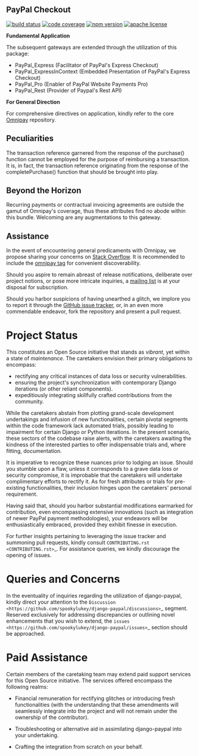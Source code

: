 ## PayPal Checkout

[![build status][build-badge]][build]
[![code coverage][coverage-badge]][coverage]
[![npm version][version-badge]][package]
[![apache license][license-badge]][license]

[build-badge]: https://img.shields.io/github/workflow/status/paypal/paypal-checkout-components/build?logo=github&style=flat-square
[build]: https://github.com/paypal/paypal-checkout-components/actions?query=workflow%3Abuild
[coverage-badge]: https://img.shields.io/codecov/c/github/paypal/paypal-checkout-components.svg?style=flat-square
[coverage]: https://codecov.io/github/paypal/paypal-checkout-components/
[version-badge]: https://img.shields.io/npm/v/@paypal/checkout-components.svg?style=flat-square
[package]: https://www.npmjs.com/package/@paypal/checkout-components
[license-badge]: https://img.shields.io/npm/l/@paypal/checkout-components.svg?style=flat-square
[license]: https://github.com/paypal/paypal-checkout-components/blob/main/LICENSE


**Fundamental Application**

The subsequent gateways are extended through the utilization of this package:

- PayPal_Express (Facilitator of PayPal's Express Checkout)
- PayPal_ExpressInContext (Embedded Presentation of PayPal's Express Checkout)
- PayPal_Pro (Enabler of PayPal Website Payments Pro)
- PayPal_Rest (Provider of Paypal's Rest API)




**For General Direction**

For comprehensive directives on application, kindly refer to the core [Omnipay](https://github.com/thephpleague/omnipay) repository.

## Peculiarities

The transaction reference garnered from the response of the purchase() function cannot be employed for the purpose of reimbursing a transaction. It is, in fact, the transaction reference originating from the response of the completePurchase() function that should be brought into play.

## Beyond the Horizon

Recurring payments or contractual invoicing agreements are outside the gamut of Omnipay's coverage, thus these attributes find no abode within this bundle. Welcoming are any augmentations to this gateway.


## Assistance

In the event of encountering general predicaments with Omnipay, we propose sharing your concerns on
[Stack Overflow](http://stackoverflow.com/). It is recommended to include the
[omnipay tag](http://stackoverflow.com/questions/tagged/omnipay) for convenient discoverability.

Should you aspire to remain abreast of release notifications, deliberate over project notions,
or pose more intricate inquiries, a [mailing list](https://groups.google.com/forum/#!forum/omnipay) is at your disposal
for subscription.

Should you harbor suspicions of having unearthed a glitch, we implore you to report it through the [GitHub issue tracker](https://github.com/thephpleague/omnipay-paypal/issues),
or, in an even more commendable endeavor, fork the repository and present a pull request.


Project Status
==============

This constitutes an Open Source initiative that stands as *vibrant*, yet within a state of *maintenance*. The
caretakers envision their primary obligations to encompass:

* rectifying any critical instances of data loss or security vulnerabilities.
* ensuring the project's synchronization with contemporary Django iterations (or other
  reliant components).
* expeditiously integrating skillfully crafted contributions from the community.

While the caretakers abstain from plotting grand-scale development undertakings and infusion of new functionalities,
certain pivotal segments within the code framework lack automated trials, possibly leading to impairment for certain Django or Python iterations. In the present scenario, these sectors of the codebase raise alerts, with the caretakers awaiting the kindness of the interested parties to offer indispensable trials and, where fitting, documentation.

It is imperative to recognize these nuances prior to lodging an issue. Should you stumble upon a flaw,
unless it corresponds to a grave data loss or security compromise, it is improbable that the caretakers will undertake complimentary efforts to rectify it. As for fresh attributes or trials for pre-existing functionalities, their inclusion hinges upon the caretakers' personal requirement.

Having said that, should you harbor substantial modifications earmarked for contribution, even encompassing extensive innovations (such as integration of newer PayPal payment methodologies), your endeavors will be enthusiastically embraced, provided they exhibit finesse in execution.

For further insights pertaining to leveraging the issue tracker and summoning pull requests, kindly consult `CONTRIBUTING.rst <CONTRIBUTING.rst>`_. For assistance queries, we kindly discourage the opening of issues.


Queries and Concerns
====================

In the eventuality of inquiries regarding the utilization of django-paypal, kindly direct your attention to the
`Discussion <https://github.com/spookylukey/django-paypal/discussions>`_ segment.
Reserved exclusively for addressing discrepancies or outlining novel enhancements that you wish to extend,
the `issues <https://github.com/spookylukey/django-paypal/issues>`_ section should be approached.


Paid Assistance
===============

Certain members of the caretaking team may extend paid support services for this
Open Source initiative. The services offered encompass the following realms:

* Financial remuneration for rectifying glitches or introducing fresh functionalities (with the understanding that these
  amendments will seamlessly integrate into the project and will not remain under the ownership of the contributor).

* Troubleshooting or alternative aid in assimilating django-paypal into your undertaking.

* Crafting the integration from scratch on your behalf.
